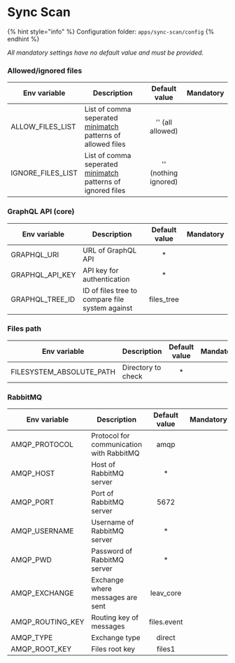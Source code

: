 # Sync Scan

{% hint style="info" %}
Configuration folder: `apps/sync-scan/config`
{% endhint %}

_All mandatory settings have no default value and must be provided._

### Allowed/ignored files

| Env variable        | Description                                                                                                  |     Default value    | Mandatory |
| ------------------- | ------------------------------------------------------------------------------------------------------------ | :------------------: | :-------: |
| ALLOW\_FILES\_LIST  | List of comma seperated [minimatch](https://github.com/isaacs/minimatch#minimatch) patterns of allowed files |   '' (all allowed)   |           |
| IGNORE\_FILES\_LIST | List of comma seperated [minimatch](https://github.com/isaacs/minimatch#minimatch) patterns of ignored files | '' (nothing ignored) |           |

### GraphQL API (core)

| Env variable      | Description                                     | Default value | Mandatory |
| ----------------- | ----------------------------------------------- | :-----------: | :-------: |
| GRAPHQL\_URI      | URL of GraphQL API                              |       \*      |           |
| GRAPHQL\_API\_KEY | API key for authentication                      |       \*      |           |
| GRAPHQL\_TREE\_ID | ID of files tree to compare file system against |  files\_tree  |           |

### Files path

| Env variable               | Description        | Default value | Mandatory |
| -------------------------- | ------------------ | :-----------: | :-------: |
| FILESYSTEM\_ABSOLUTE\_PATH | Directory to check |       \*      |           |

### RabbitMQ

| Env variable       | Description                              | Default value | Mandatory |
| ------------------ | ---------------------------------------- | :-----------: | :-------: |
| AMQP\_PROTOCOL     | Protocol for communication with RabbitMQ |      amqp     |           |
| AMQP\_HOST         | Host of RabbitMQ server                  |       \*      |           |
| AMQP\_PORT         | Port of RabbitMQ server                  |      5672     |           |
| AMQP\_USERNAME     | Username of RabbitMQ server              |       \*      |           |
| AMQP\_PWD          | Password of RabbitMQ server              |       \*      |           |
| AMQP\_EXCHANGE     | Exchange where messages are sent         |   leav\_core  |           |
| AMQP\_ROUTING\_KEY | Routing key of messages                  |  files.event  |           |
| AMQP\_TYPE         | Exchange type                            |     direct    |           |
| AMQP\_ROOT\_KEY    | Files root key                           |     files1    |           |

